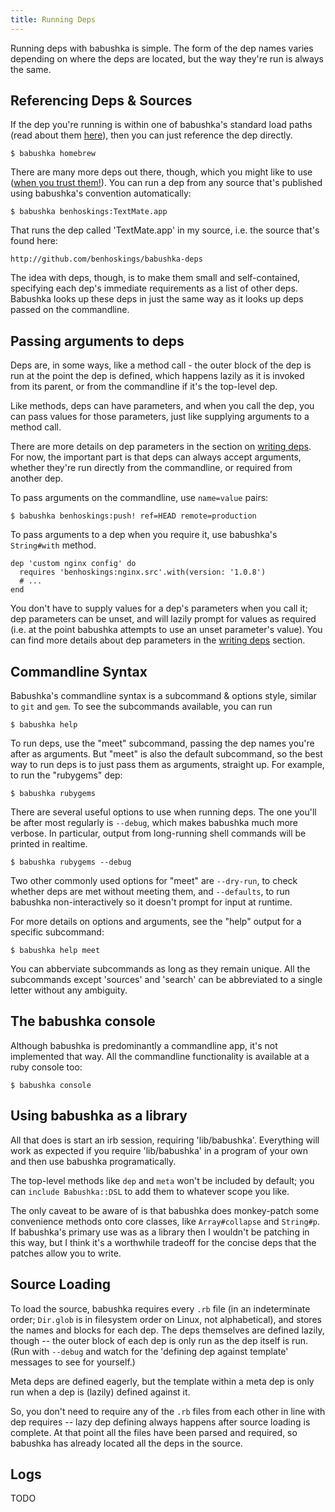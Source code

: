 ```yaml
---
title: Running Deps
---
```


Running deps with babushka is simple. The form of the dep names varies depending on where the deps are located, but the way they're run is always the same.

## Referencing Deps & Sources

If the dep you're running is within one of babushka's standard load paths (read about them [here](/finding)), then you can just reference the dep directly.

    $ babushka homebrew

There are many more deps out there, though, which you might like to use ([when you trust them!](/finding)). You can run a dep from any source that's published using babushka's convention automatically:

    $ babushka benhoskings:TextMate.app

That runs the dep called 'TextMate.app' in my source, i.e. the source that's found here:

    http://github.com/benhoskings/babushka-deps


The idea with deps, though, is to make them small and self-contained, specifying each dep's immediate requirements as a list of other deps. Babushka looks up these deps in just the same way as it looks up deps passed on the commandline.


## Passing arguments to deps

Deps are, in some ways, like a method call - the outer block of the dep is run at the point the dep is defined, which happens lazily as it is invoked from its parent, or from the commandline if it's the top-level dep.

Like methods, deps can have parameters, and when you call the dep, you can pass values for those parameters, just like supplying arguments to a method call.

There are more details on dep parameters in the section on [writing deps](/writing). For now, the important part is that deps can always accept arguments, whether they're run directly from the commandline, or required from another dep.

To pass arguments on the commandline, use `name=value` pairs:

    $ babushka benhoskings:push! ref=HEAD remote=production

To pass arguments to a dep when you require it, use babushka's `String#with` method.

    dep 'custom nginx config' do
      requires 'benhoskings:nginx.src'.with(version: '1.0.8')
      # ...
    end

You don't have to supply values for a dep's parameters when you call it; dep parameters can be unset, and will lazily prompt for values as required (i.e. at the point babushka attempts to use an unset parameter's value). You can find more details about dep parameters in the [writing deps](/writing) section.


## Commandline Syntax

Babushka's commandline syntax is a subcommand & options style, similar to `git` and `gem`. To see the subcommands available, you can run

    $ babushka help

To run deps, use the "meet" subcommand, passing the dep names you're after as arguments. But "meet" is also the default subcommand, so the best way to run deps is to just pass them as arguments, straight up. For example, to run the "rubygems" dep:

    $ babushka rubygems

There are several useful options to use when running deps. The one you'll be after most regularly is `--debug`, which makes babushka much more verbose. In particular, output from long-running shell commands will be printed in realtime.

    $ babushka rubygems --debug

Two other commonly used options for "meet" are `--dry-run`, to check whether deps are met without meeting them, and `--defaults`, to run babushka non-interactively so it doesn't prompt for input at runtime.

For more details on options and arguments, see the "help" output for a specific subcommand:

    $ babushka help meet

You can abberviate subcommands as long as they remain unique. All the subcommands except 'sources' and 'search' can be abbreviated to a single letter without any ambiguity.


## The babushka console

Although babushka is predominantly a commandline app, it's not implemented that way. All the commandline functionality is available at a ruby console too:

    $ babushka console


## Using babushka as a library

All that does is start an irb session, requiring 'lib/babushka'. Everything will work as expected if you require 'lib/babushka' in a program of your own and then use babushka programatically.

The top-level methods like `dep` and `meta` won't be included by default; you can `include Babushka::DSL` to add them to whatever scope you like.

The only caveat to be aware of is that babushka does monkey-patch some convenience methods onto core classes, like `Array#collapse` and `String#p`. If babushka's primary use was as a library then I wouldn't be patching in this way, but I think it's a worthwhile tradeoff for the concise deps that the patches allow you to write.


## Source Loading

To load the source, babushka requires every `.rb` file (in an indeterminate order; `Dir.glob` is in filesystem order on Linux, not alphabetical), and stores the names and blocks for each dep. The deps themselves are defined lazily, though -- the outer block of each dep is only run as the dep itself is run. (Run with `--debug` and watch for the 'defining dep against template' messages to see for yourself.)

Meta deps are defined eagerly, but the template within a meta dep is only run when a dep is (lazily) defined against it.

So, you don't need to require any of the `.rb` files from each other in line with dep requires -- lazy dep defining always happens after source loading is complete. At that point all the files have been parsed and required, so babushka has already located all the deps in the source.


## Logs

TODO
